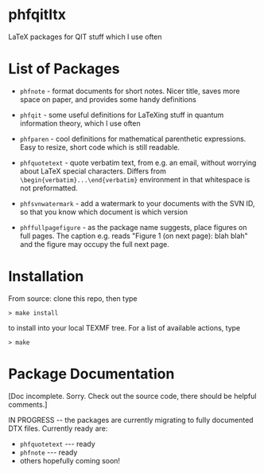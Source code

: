 # phfqitltx

LaTeX packages for QIT stuff which I use often

# List of Packages

- `phfnote` - format documents for short notes.  Nicer title, saves more space
  on paper, and provides some handy definitions

- `phfqit` - some useful definitions for LaTeXing stuff in quantum information
  theory, which I use often

- `phfparen` - cool definitions for mathematical parenthetic expressions.  Easy
  to resize, short code which is still readable.

- `phfquotetext` - quote verbatim text, from e.g. an email, without worrying
  about LaTeX special characters.  Differs from
  `\begin{verbatim}...\end{verbatim}` environment in that whitespace is not
  preformatted.

- `phfsvnwatermark` - add a watermark to your documents with the SVN ID, so that
  you know which document is which version

- `phffullpagefigure` - as the package name suggests, place figures on full pages.
  The caption e.g. reads "Figure 1 (on next page): blah blah" and the figure
  may occupy the full next page.


# Installation

From source: clone this repo, then type

    > make install
    
to install into your local TEXMF tree.  For a list of available actions, type

    > make


# Package Documentation

[Doc incomplete. Sorry. Check out the source code, there should be helpful
comments.]

IN PROGRESS -- the packages are currently migrating to fully documented DTX files.  Currently ready are:

  - `phfquotetext` --- ready
  - `phfnote` --- ready
  - others hopefully coming soon!
